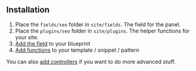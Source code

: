 ## Installation

1. Place the `fields/seo` folder in `site/fields`. The field for the panel.
1. Place the `plugins/seo` folder in `site/plugins`. The helper functions for your site.
1. [Add the field](https://github.com/jenstornell/kirby-seo/blob/master/BLUEPRINT.md) to your blueprint
1. [Add functions](https://github.com/jenstornell/kirby-seo/blob/master/FRONTEND.md) to your template / snippet / pattern

You can also [add controllers](https://github.com/jenstornell/kirby-seo/blob/master/CONTROLLERS.md) if you want to do more advanced stuff.